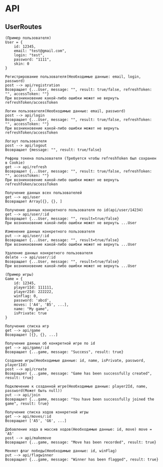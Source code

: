 # API
## UserRoutes
    (Пример пользователя)
    User = {
        id: 12345,
        email: "test@gmail.com",
        login: "test",
        password: "1111",
        skin: 0
    }
    
    Регистрирование пользователя(Необходимые данные: email, login, password)
    post --> api/registration
    Возвращает {...User, message: "", result: true/false, refreshToken: "", accessToken: ""}
    При возникновение какой-либо ошибки может не вернуть refreshToken/accessToken
    
    Логин пользователя(Необходимые данные: email, password)
    post --> api/login
    Возвращает {...User, message: "", result: true/false, refreshToken: "", accessToken: ""}
    При возникновение какой-либо ошибки может не вернуть refreshToken/accessToken

    Логаут пользователя
    post --> api/logout
    Возвращает {message: "", result: true/false}

    Рефреш токена пользователя (Требуется чтобы refreshToken был сохранен в Cookie)
    get --> api/refresh
    Возвращает {...User, message: "", result: true/false, refreshToken: "", accessToken: ""}
    При возникновение какой-либо ошибки может не вернуть refreshToken/accessToken 

    Получение данных всех пользователей
    get --> api/user
    Возвращает Array[{}, {}, ]
    
    Получение данных конкретного пользователя по id(api/user/14234)
    get --> api/user/:id
    Возвращает {...User, message: "", result=true/false}
    При возникновение какой-либо ошибки может не вернуть ...User
    
    Изменение данных конкретного пользователя
    put --> api/user/:id
    Возвращает {...User, message: "", result=true/false}
    При возникновение какой-либо ошибки может не вернуть ...User

    Удаление данных конкретного пользователя
    delete --> api/user/:id
    Возвращает {...User, message: "", result=true/false}
    При возникновение какой-либо ошибки может не вернуть ...User

    (Пример игры)
    Game = {
        id: 12345,
        player1Id: 111111,
        player2Id: 222222,
        winflag: 0,
        password: 'abcd',
        moves: ['A4', 'B5', ...],
        name: "My game",
        isPrivate: true
    }

    Получение списка игр
    get --> api/game
    Возвращает [{}, {}, ...]

    Получение данных об конкретной игре по id
    get --> api/game/:id
    Возвращает {...game, message: "Success", result: true}

    Создание игры(Необходимые данные: id, name, isPrivate, password, player1Id)
    post --> api/create
    Возвращает {...game, message: "Game has been successfully created", result: true}
    
    Подключение к созданной игре(Необходимые данные: player2Id, name, password(Может быть null))
    put --> api/join
    Возвращает {...game, message: "You have been successfully joined the game", result: true}

    Получение списка ходов конкретной игры
    get --> api/moves/:id
    Возвращает ['A5', 'G6', ...]

    Добавление хода в массив ходов(Необходимые данные: id, move) move = 'A5'
    post --> api/makemove
    Возвращает {...game, message: "Move has been recorded", result: true}

    Меняет флаг победы(Необходимые данные: id, winFlag)
    put --> api/flagwinner
    Возвращает {...game, message: "Winner has been flagged", result: true}


